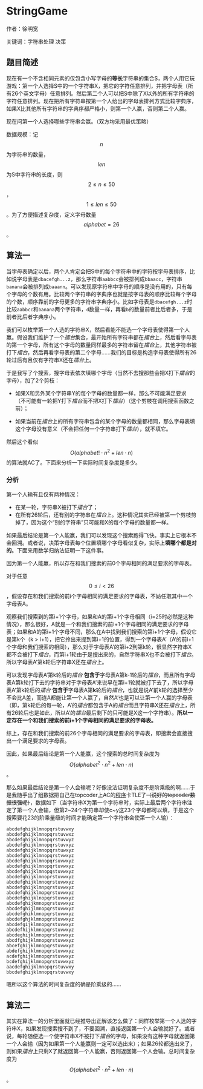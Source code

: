 # StringGame
作者：徐明宽

关键词：字符串处理 决策

## 题目简述
现在有一个不含相同元素的仅包含小写字母的**等长**字符串的集合S，两个人用它玩游戏：第一个人选择S中的一个字符串X，把它的字符任意排列，并把字母表（所有26个英文字母）任意排列。然后第二个人可以把S中除了X以外的所有字符串的字符任意排列。现在把所有字符串按第一个人给出的字母表排列方式比较字典序，如果X比其他所有字符串的字典序都严格小，则第一个人赢，否则第二个人赢。

现在问第一个人选择哪些字符串会赢。（双方均采用最优策略）

数据规模：记$$n$$为字符串的数量，$$len$$为S中字符串的长度，则$$2 \leq n \leq 50$$，$$1 \leq len \leq 50$$。为了方便描述复杂度，定义字母数量$$alphabet = 26$$。

## 算法一
当字母表确定以后，两个人肯定会把S中的每个字符串中的字符按字母表排序，比如说字母表是`dbacefgh...z`，那么字符串`aabbcc`会被排列成`bbaacc`，字符串`banana`会被排列成`baaann`。可以发现原字符串中字母的顺序是没有用的，只有每个字母的个数有用。比较两个字符串的字典序也就是按字母表的顺序比较每个字母的个数，顺序靠前的字母更多的字符串字典序小。比如字母表是`dbacefgh...z`时比较`aabbcc`和`banana`两个字符串，`d`数量一样，再看`b`的数量前者比后者多，于是前者比后者字典序小。

我们可以枚举第一个人选的字符串X，然后看能不能选一个字母表使得第一个人赢。假设我们维护了一个*擂台*集合，最开始所有字符串都在*擂台*上，然后看字母表的第一个字母，所有这个字母的数量同样最多的字符串留在*擂台*上，其他字符串被打下*擂台*，然后再看字母表的第二个字母……我们的目标是构造字母表使得所有26轮过后有且仅有字符串X还在*擂台*上。

于是我写了个搜索，搜字母表依次填哪个字母（当然不去搜那些会把X打下*擂台*的字母），加了2个剪枝：

- 如果X和另外某个字符串Y的每个字母的数量都一样，那么不可能满足要求（不可能有一轮把Y打下*擂台*而不把X打下*擂台*）（这个剪枝在调用搜索函数之前）；

- 如果当前在*擂台*上的所有字符串包含的某个字母的数量都相同，那么字母表填这个字母没有意义（不会把任何一个字符串打下*擂台*），就不填它。

然后这个看似$$O(alphabet! \cdot n^2 + len \cdot n)$$的算法就AC了。下面来分析一下实际时间复杂度是多少。

### 分析
第一个人输有且仅有两种情况：

- 在某一轮，字符串X被打下*擂台*了；
- 在所有26轮后，还有别的字符串在*擂台*上。这种情况其实已经被第一个剪枝剪掉了，因为这个“别的字符串”只可能和X的每个字母的数量都一样。

如果最后结论是第一个人能赢，我们可以发现这个搜索跑得飞快。事实上它根本不会回溯。或者说，决策字母表每个位置填哪个字母看似复杂，实际上**填哪个都是对的**。下面来用数学归纳法证明一下这件事。

因为第一个人能赢，所以存在和我们搜索的前0个字母相同的满足要求的字母表。

对于任意$$0 \leq i < 26$$，假设存在和我们搜索的前i个字母相同的满足要求的字母表，不妨任取其中一个字母表A。

观察我们搜索到的第i+1个字母，如果和A的第i+1个字母相同（i=25时必然是这种情况），那么很好，A就是一个和我们搜索的前i+1个字母相同的满足要求的字母表；如果和A的第i+1个字母不同，那么在A中找到我们搜索的第i+1个字母，假设它是第k个（k > i+1），把它拎出来提到第i+1的位置，得到一个字母表A’（A’的前i+1个字母和我们搜索的相同），那么对于字母表A’的第i+2到第k轮，很显然字符串X都不会被打下*擂台*，而第i+1轮由于是搜出来的，自然字符串X也不会被打下*擂台*。所以字母表A’第k轮后字符串X还在*擂台*上。

可以发现字母表A’第k轮后的*擂台* **包含于**字母表A第k-1轮后的*擂台*，而且所有字母表A第k轮打下去的字符串对于字母表A’来说早在第i+1轮就被打下去了，所以字母表A’第k轮后的*擂台* **包含于**字母表A第**k**轮后的*擂台*，也就是说A’前k轮的选择至少不会比A差，而连A都能让第一个人赢了，自然A’也是可以让第一个人赢的字母表（即，第k轮后的每一轮，A’的*擂台*都包含于A的*擂台*而且字符串X还在*擂台*上，所有26轮后也是如此，所以A’的*擂台*最后剩下的只可能是X这一个字符串）。**所以一定存在一个和我们搜索的前i+1个字母相同的满足要求的字母表。**

综上，存在和我们搜索的前26个字母相同的满足要求的字母表，即搜索会直接搜出一个满足要求的字母表。

因此，如果最后结论是第一个人能赢，这个搜索的总时间复杂度为$$O({alphabet}^2 \cdot n^2 + len \cdot n)$$。

那么如果最后结论是第一个人会输呢？好像没法证明复杂度不是阶乘级的啊……于是我随手出了组数据把自己在topcoder上AC的[程序](solution/search.cpp)卡TLE了~~（说好的topcoder数据很强呢）~~，数据如下（当字符串X为第一个字符串时，实际上最后两个字符串注定了第一个人会输，但第2~24个字符串却使c~y这23个字母都可以填，于是这个搜索要花23的阶乘量级的时间才能确定第一个字符串会使第一个人输）：

```
abcdefghijklmnopqrstuvwxy
abcdefghijklmnopqrstuvwxz
abcdefghijklmnopqrstuvwyz
abcdefghijklmnopqrstuvxyz
abcdefghijklmnopqrstuwxyz
abcdefghijklmnopqrstvwxyz
abcdefghijklmnopqrsuvwxyz
abcdefghijklmnopqrtuvwxyz
abcdefghijklmnopqstuvwxyz
abcdefghijklmnoprstuvwxyz
abcdefghijklmnoqrstuvwxyz
abcdefghijklmnpqrstuvwxyz
abcdefghijklmopqrstuvwxyz
abcdefghijklnopqrstuvwxyz
abcdefghijkmnopqrstuvwxyz
abcdefghijlmnopqrstuvwxyz
abcdefghiklmnopqrstuvwxyz
abcdefghjklmnopqrstuvwxyz
abcdefgijklmnopqrstuvwxyz
abcdefhijklmnopqrstuvwxyz
abcdeghijklmnopqrstuvwxyz
abcdfghijklmnopqrstuvwxyz
abcefghijklmnopqrstuvwxyz
abdefghijklmnopqrstuvwxyz
acdefghijklmnopqrstuvwxyz
bcdefghijklmnopqrstuvwxyz
aacdefghijklmnopqrstuvwxy
bbcdefghijklmnopqrstuvwxy
```

嗯所以这个算法的时间复杂度的确是阶乘级的……

## 算法二
其实在算法一的分析里面就已经推导出正解该怎么做了：同样枚举第一个人选的字符串X，如果发现搜索搜不到了，不要回溯，直接返回第一个人会输就好了。或者说，每轮随便选一个使字符串X不被打下*擂台*的字母，如果没有这种字母就返回第一个人会输（因为如果第一个人能赢则一定可以选出来）；如果26轮都选出来了，则如果*擂台*上只剩X了就返回第一个人能赢，否则返回第一个人会输。总时间复杂度为$$O({alphabet}^2 \cdot n^2 + len \cdot n)$$。